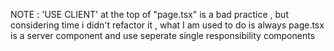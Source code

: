 NOTE : 'USE CLIENT' at the top of "page.tsx" is a bad practice , but considering time i didn't refactor it , what I am used to do is always page.tsx is a server component 
and use seperate single responsibility components
